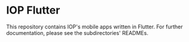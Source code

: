 # IOP Flutter

This repository contains IOP's mobile apps written in Flutter.
For further documentation, please see the subdirectories' READMEs.